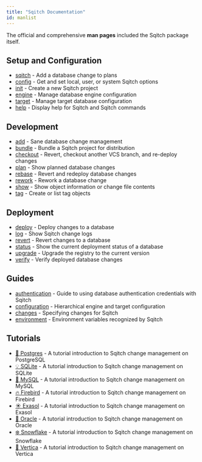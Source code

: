 ```yaml
---
title: "Sqitch Documentation"
id: manlist
---
```


The official and comprehensive **man pages** included the Sqitch package itself.

<i class="i cog"></i>Setup and Configuration
---------------------------------------------

*   [sqitch](/docs/sqitch/) - Add a database change to plans
*   [config](/docs/sqitch-config/) - Get and set local, user, or system Sqitch options
*   [init](/docs/sqitch-init/) - Create a new Sqitch project
*   [engine](/docs/sqitch-engine/) - Manage database engine configuration
*   [target](/docs/sqitch-target/) - Manage target database configuration
*   [help](/docs/sqitch-help/) - Display help for Sqitch and Sqitch commands

<i class="i dev"></i>Development
---------------------------------

*   [add](/docs/sqitch-add/) - Sane database change management
*   [bundle](/docs/sqitch-bundle/) - Bundle a Sqitch project for distribution
*   [checkout](/docs/sqitch-checkout/) - Revert, checkout another VCS branch, and re-deploy changes
*   [plan](/docs/sqitch-plan/) - Show planned database changes
*   [rebase](/docs/sqitch-rebase/) - Revert and redeploy database changes
*   [rework](/docs/sqitch-rework/) - Rework a database change
*   [show](/docs/sqitch-show/) - Show object information or change file contents
*   [tag](/docs/sqitch-tag/) - Create or list tag objects

<i class="i upload"></i>Deployment
-----------------------------------

*   [deploy](/docs/sqitch-deploy/) - Deploy changes to a database
*   [log](/docs/sqitch-log/) - Show Sqitch change logs
*   [revert](/docs/sqitch-revert/) - Revert changes to a database
*   [status](/docs/sqitch-status/) - Show the current deployment status of a database
*   [upgrade](/docs/sqitch-upgrade/) - Upgrade the registry to the current version
*   [verify](/docs/sqitch-verify/) - Verify deployed database changes

<i class="i docs"></i>Guides
-----------------------------

*   [authentication](/docs/sqitch-authentication/) - Guide to using database authentication credentials with Sqitch
*   [configuration](/docs/sqitch-configuration/) - Hierarchical engine and target configuration
*   [changes](/docs/sqitchchanges/) - Specifying changes for Sqitch
*   [environment](/docs/sqitch-environment/) - Environment variables recognized by Sqitch

<i class="i teach"></i>Tutorials
---------

*   [🐘 Postgres](/docs/sqitch-tutorial/) - A tutorial introduction to Sqitch change management on PostgreSQL
*   [💡 SQLite](/docs/sqitchtutorial-sqlite/) - A tutorial introduction to Sqitch change management on SQLite
*   [🐬 MySQL](/docs/sqitchtutorial-mysql/) - A tutorial introduction to Sqitch change management on MySQL
*   [🔥 Firebird](/docs/sqitchtutorial-firebird/) - A tutorial introduction to Sqitch change management on Firebird
*   [☀️ Exasol](/docs/sqitchtutorial-exasol/) - A tutorial introduction to Sqitch change management on Exasol
*   [🔮 Oracle](/docs/sqitchtutorial-oracle/) - A tutorial introduction to Sqitch change management on Oracle
*   [❄️ Snowflake](/docs/sqitchtutorial-snowflake/) - A tutorial introduction to Sqitch change management on Snowflake
*   [🔺 Vertica](/docs/sqitchtutorial-vertica/) - A tutorial introduction to Sqitch change management on Vertica

